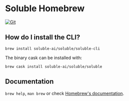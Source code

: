 # Soluble Homebrew

[![Git](https://app.demo.soluble.cloud/api/v1/public/badges/e1e5fa70-78be-47a7-94f3-cfeb38163eac.svg?orgId=192593697731)](https://app.demo.soluble.cloud/repos/details/github.com/soluble-ai/homebrew-soluble?orgId=192593697731)  

## How do I install the CLI?

`brew install soluble-ai/soluble/soluble-cli`

The binary cask can be installed with:

`brew cask install soluble-ai/soluble/soluble`

## Documentation
`brew help`, `man brew` or check [Homebrew's documentation](https://docs.brew.sh).
